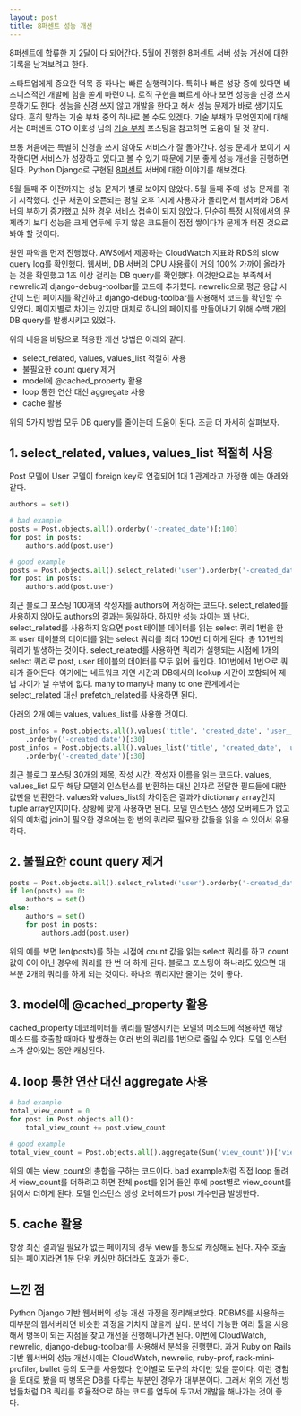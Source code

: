 ```yaml
---
layout: post
title: 8퍼센트 성능 개선
---
```


8퍼센트에 합류한 지 2달이 다 되어간다. 5월에 진행한 8퍼센트 서버 성능 개선에 대한 기록을 남겨보려고 한다.

스타트업에게 중요한 덕목 중 하나는 빠른 실행력이다. 특히나 빠른 성장 중에 있다면 비즈니스적인 개발에 힘을 쏟게 마련이다.
로직 구현을 빠르게 하다 보면 성능을 신경 쓰지 못하기도 한다. 성능을 신경 쓰지 않고 개발을 한다고 해서 성능 문제가 바로 생기지도 않다.
흔히 말하는 기술 부채 중의 하나로 볼 수도 있겠다. 기술 부채가 무엇인지에 대해서는 8퍼센트 CTO 이호성 님의 [기술 부채](https://brunch.co.kr/@leehosung/2) 포스팅을 참고하면 도움이 될 것 같다.

보통 처음에는 특별히 신경을 쓰지 않아도 서비스가 잘 돌아간다. 성능 문제가 보이기 시작한다면 서비스가 성장하고 있다고 볼 수 있기 때문에 기분 좋게 성능 개선을 진행하면 된다.
Python Django로 구현된 [8퍼센트](https://8percent.kr/) 서버에 대한 이야기를 해보겠다.

5월 둘째 주 이전까지는 성능 문제가 별로 보이지 않았다. 5월 둘째 주에 성능 문제를 겪기 시작했다. 신규 채권이 오픈되는 평일 오후 1시에 사용자가 몰리면서 웹서버와 DB서버의 부하가 증가했고 심한 경우 서비스 접속이 되지 않았다.
단순히 특정 시점에서의 문제라기 보다 성능을 크게 염두에 두지 않은 코드들이 점점 쌓이다가 문제가 터진 것으로 봐야 할 것이다.

원인 파악을 먼저 진행했다. AWS에서 제공하는 CloudWatch 지표와 RDS의 slow query log를 확인했다. 웹서버, DB 서버의 CPU 사용률이 거의 100% 가까이 올라가는 것을 확인했고 1초 이상 걸리는 DB query를 확인했다.
이것만으로는 부족해서 newrelic과 django-debug-toolbar를 코드에 추가했다. newrelic으로 평균 응답 시간이 느린 페이지를 확인하고 django-debug-toolbar를 사용해서 코드를 확인할 수 있었다.
페이지별로 차이는 있지만 대체로 하나의 페이지를 만들어내기 위해 수백 개의 DB query를 발생시키고 있었다.

위의 내용을 바탕으로 적용한 개선 방법은 아래와 같다.

- select_related, values, values_list 적절히 사용
- 불필요한 count query 제거
- model에 @cached_property 활용
- loop 통한 연산 대신 aggregate 사용
- cache 활용

위의 5가지 방법 모두 DB query를 줄이는데 도움이 된다. 조금 더 자세히 살펴보자.

## 1. select_related, values, values_list 적절히 사용

Post 모델에 User 모델이 foreign key로 연결되어 1대 1 관계라고 가정한 예는 아래와 같다. 

```python
authors = set()

# bad example
posts = Post.objects.all().orderby('-created_date')[:100]
for post in posts:
    authors.add(post.user)

# good example
posts = Post.objects.all().select_related('user').orderby('-created_date')[:100]
for post in posts:
    authors.add(post.user)
```

최근 블로그 포스팅 100개의 작성자를 authors에 저장하는 코드다. select_related를 사용하지 않아도 authors의 결과는 동일하다.
하지만 성능 차이는 꽤 난다. select_related를 사용하지 않으면 post 테이블 데이터를 읽는 select 쿼리 1번을 한 후 user 테이블의 데이터를 읽는 select 쿼리를 최대 100번 더 하게 된다.
총 101번의 쿼리가 발생하는 것이다. select_related를 사용하면 쿼리가 실행되는 시점에 1개의 select 쿼리로 post, user 테이블의 데이터를 모두 읽어 들인다.
101번에서 1번으로 쿼리가 줄어든다. 여기에는 네트워크 지연 시간과 DB에서의 lookup 시간이 포함되어 제법 차이가 날 수밖에 없다.
many to many나 many to one 관계에서는 select_related 대신 prefetch_related를 사용하면 된다.

아래의 2개 예는 values, values_list를 사용한 것이다.

```python
post_infos = Post.objects.all().values('title', 'created_date', 'user__name')
    .orderby('-created_date')[:30]
post_infos = Post.objects.all().values_list('title', 'created_date', 'user__name')
    .orderby('-created_date')[:30]
```

최근 블로그 포스팅 30개의 제목, 작성 시간, 작성자 이름을 읽는 코드다. values, values_list 모두 해당 모델의 인스턴스를 반환하는 대신 인자로 전달한 필드들에 대한 값만을 반환한다.
values와 values_list의 차이점은 결과가 dictionary array인지 tuple array인지이다. 상황에 맞게 사용하면 된다.
모델 인스턴스 생성 오버헤드가 없고 위의 예처럼 join이 필요한 경우에는 한 번의 쿼리로 필요한 값들을 읽을 수 있어서 유용하다. 

## 2. 불필요한 count query 제거

```python
posts = Post.objects.all().select_related('user').orderby('-created_date')[:100]
if len(posts) == 0:
    authors = set()
else:
    authors = set()
    for post in posts:
        authors.add(post.user)
```

위의 예를 보면 len(posts)를 하는 시점에 count 값을 읽는 select 쿼리를 하고 count 값이 0이 아닌 경우에 쿼리를 한 번 더 하게 된다.
블로그 포스팅이 하나라도 있으면 대부분 2개의 쿼리를 하게 되는 것이다. 하나의 쿼리지만 줄이는 것이 좋다.

## 3. model에 @cached_property 활용

cached_property 데코레이터를 쿼리를 발생시키는 모델의 메소드에 적용하면 해당 메소드를 호출할 때마다 발생하는 여러 번의 쿼리를 1번으로 줄일 수 있다. 모델 인스턴스가 살아있는 동안 캐싱된다. 

## 4. loop 통한 연산 대신 aggregate 사용

```python
# bad example
total_view_count = 0
for post in Post.objects.all():
    total_view_count += post.view_count

# good example
total_view_count = Post.objects.all().aggregate(Sum('view_count'))['view_count__sum']
```

위의 예는 view_count의 총합을 구하는 코드이다. bad example처럼 직접 loop 돌려서 view_count를 더하려고 하면 전체 post를 읽어 들인 후에 post별로 view_count를 읽어서 더하게 된다.
모델 인스턴스 생성 오버헤드가 post 개수만큼 발생한다.

## 5. cache 활용

항상 최신 결과일 필요가 없는 페이지의 경우 view를 통으로 캐싱해도 된다. 자주 호출되는 페이지라면 1분 단위 캐싱만 하더라도 효과가 좋다.


## 느낀 점

Python Django 기반 웹서버의 성능 개선 과정을 정리해보았다. RDBMS를 사용하는 대부분의 웹서버라면 비슷한 과정을 거치지 않을까 싶다.
분석이 가능한 여러 툴을 사용해서 병목이 되는 지점을 찾고 개선을 진행해나가면 된다. 이번에 CloudWatch, newrelic, django-debug-toolbar를 사용해서 분석을 진행했다.
과거 Ruby on Rails 기반 웹서버의 성능 개선시에는 CloudWatch, newrelic, ruby-prof, rack-mini-profiler, bullet 등의 도구를 사용했다.
언어별로 도구의 차이만 있을 뿐이다. 이런 경험을 토대로 봤을 때 병목은 DB를 다루는 부분인 경우가 대부분이다.
그래서 위의 개선 방법들처럼 DB 쿼리를 효율적으로 하는 코드를 염두에 두고서 개발을 해나가는 것이 좋다.

